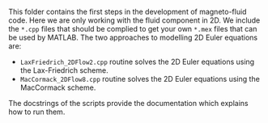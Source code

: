 This folder contains the first steps in the development of magneto-fluid code. Here we are only working with the fluid component in 2D. We include the `*.cpp` files that should be complied to get your own `*.mex` files that can be used by MATLAB. The two approaches to modelling 2D Euler equations are:
- `LaxFriedrich_2DFlow2.cpp` routine solves the 2D Euler equations using the Lax-Friedrich scheme.
- `MacCormack_2DFlow8.cpp` routine solves the 2D Euler equations using the MacCormack scheme.

The docstrings of the scripts provide the documentation which explains how to run them.